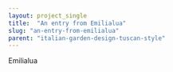 ```yaml
---
layout: project_single
title:  "An entry from Emilialua"
slug: "an-entry-from-emilialua"
parent: "italian-garden-design-tuscan-style"
---
```

Emilialua